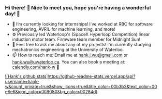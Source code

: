 ### Hi there! 👋 Nice to meet you, hope you're having a wonderful day! 🙂 

- 🔭 I’m currently looking for internships! I've worked at RBC for software engineering, AVRIL for machine learning, and more! 
- ⚙️ Previously led Waterloop's (SpaceX Hyperloop Competition) linear induction motor team. Firmware team member for Midnight Sun! 
- 💬 Feel free to ask me about any of my projects! I'm currently studying mechatronics engineering at the University of Waterloo.
- 📫 How to reach me: Email me at hank.j.wu@gmail.com or hank.wu@uwaterloo.ca. You can also book a meeting at: [calendly.com/hank-w](https://calendly.com/hank-w) 🙂 

 [![Hank's github stats]https://github-readme-stats.vercel.app/api?username=hank-w&count_private=true&show_icons=true&title_color=00b3b3&text_color=00e6e6&icon_color=008080&bg_color=00284d)](https://github.com/anuraghazra/github-readme-stats) 

